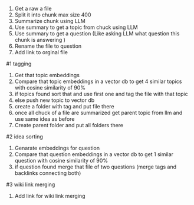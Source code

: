 1. Get a raw a file
2. Split it into chunk max size 400
3. Summarize chunk using LLM
4. Use summary to get a topic from chuck using LLM
5. Use summary to get a question (Like asking LLM what question this chunk is answering )
6. Rename the file to question
7. Add link to orginal file 

#1 tagging
1. Get that topic embeddings
2. Compare that topic embeddings in a vector db to get 4 similar topics with cosine similarity of 90%
3. if topics found sort that and use first one and tag the file with that topic
4. else push new topic to vector db
5. create a folder with tag and put file there
6. once all chuck of a file are summarized get parent topic from llm and use same idea as before
7. Create parent folder and put all folders there

#2 idea sorting
1. Genarate embeddings for question
2. Compare that question embeddings in a vector db to get 1 similar question with cosine similarity of 90%
3. if question found merge that file of two questions (merge tags and backlinks connecting both)

#3 wiki link merging
1. Add link for wiki link merging